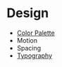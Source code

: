# Design

- [Color Palette](/design-system/design/color-palette)
- Motion
- Spacing
- [Typography](/design-system/design/typography)
